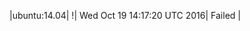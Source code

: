 |ubuntu:14.04| \![](https://cdn.rawgit.com/Neilpang/letest/master/status/ubuntu-14.04.svg?1476886640)| Wed Oct 19 14:17:20 UTC 2016| Failed |
